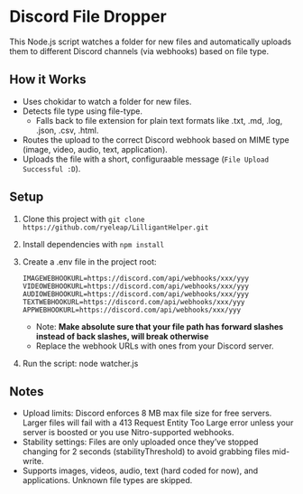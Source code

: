 # Discord File Dropper

This Node.js script watches a folder for new files and automatically uploads them to different Discord channels (via webhooks) based on file type.

## How it Works
- Uses chokidar to watch a folder for new files.
- Detects file type using file-type.  
  - Falls back to file extension for plain text formats like .txt, .md, .log, .json, .csv, .html.
- Routes the upload to the correct Discord webhook based on MIME type (image, video, audio, text, application).
- Uploads the file with a short, configuraable message (`File Upload Successful :D`).

## Setup
1. Clone this project with ```git clone https://github.com/ryeleap/LilligantHelper.git``` 
2. Install dependencies with ```npm install```
3. Create a .env file in the project root:
   ```FOLDERPATH=C:/InsertFolderPathHere
   IMAGEWEBHOOKURL=https://discord.com/api/webhooks/xxx/yyy
   VIDEOWEBHOOKURL=https://discord.com/api/webhooks/xxx/yyy
   AUDIOWEBHOOKURL=https://discord.com/api/webhooks/xxx/yyy
   TEXTWEBHOOKURL=https://discord.com/api/webhooks/xxx/yyy
   APPWEBHOOKURL=https://discord.com/api/webhooks/xxx/yyy
   ```

   - Note: **Make absolute sure that your file path has forward slashes instead of back slashes, will break otherwise**
   - Replace the webhook URLs with ones from your Discord server.

4. Run the script:
   node watcher.js

## Notes
- Upload limits: Discord enforces 8 MB max file size for free servers. Larger files will fail with a 413 Request Entity Too Large error unless your server is boosted or you use Nitro-supported webhooks.  
- Stability settings: Files are only uploaded once they’ve stopped changing for 2 seconds (stabilityThreshold) to avoid grabbing files mid-write.  
- Supports images, videos, audio, text (hard coded for now), and applications. Unknown file types are skipped.  
